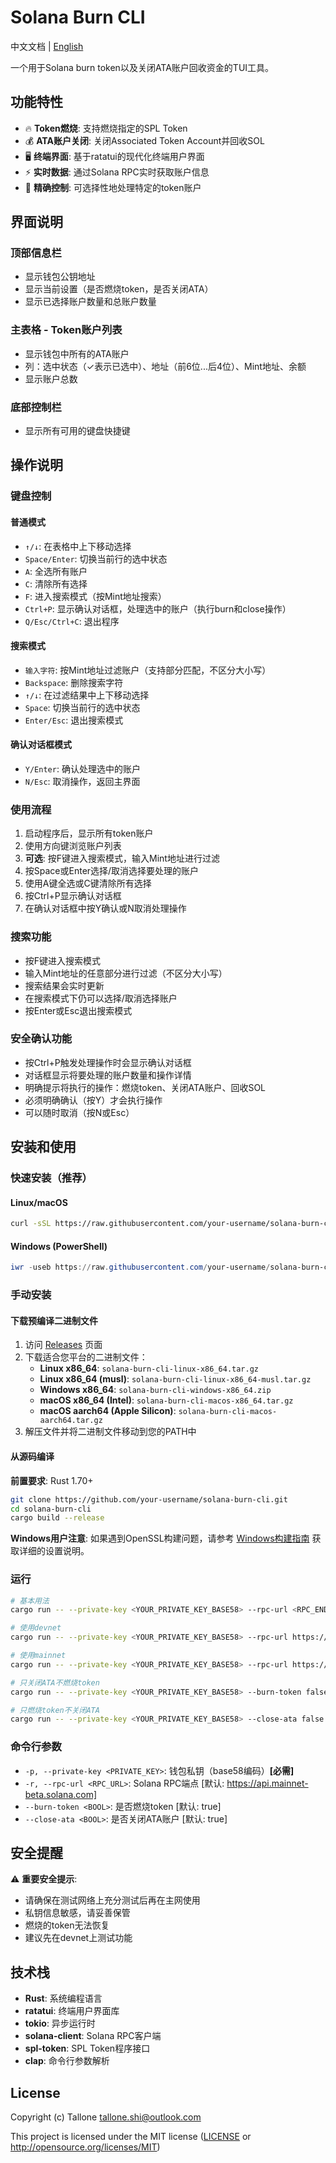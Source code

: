 # Solana Burn CLI

中文文档 | [English](README.md)

一个用于Solana burn token以及关闭ATA账户回收资金的TUI工具。

## 功能特性

- 🔥 **Token燃烧**: 支持燃烧指定的SPL Token
- 💰 **ATA账户关闭**: 关闭Associated Token Account并回收SOL
- 🖥️ **终端界面**: 基于ratatui的现代化终端用户界面
- ⚡ **实时数据**: 通过Solana RPC实时获取账户信息
- 🎯 **精确控制**: 可选择性地处理特定的token账户

## 界面说明

### 顶部信息栏
- 显示钱包公钥地址
- 显示当前设置（是否燃烧token，是否关闭ATA）
- 显示已选择账户数量和总账户数量

### 主表格 - Token账户列表
- 显示钱包中所有的ATA账户
- 列：选中状态（✓表示已选中）、地址（前6位...后4位）、Mint地址、余额
- 显示账户总数

### 底部控制栏
- 显示所有可用的键盘快捷键

## 操作说明

### 键盘控制

#### 普通模式
- `↑/↓`: 在表格中上下移动选择
- `Space/Enter`: 切换当前行的选中状态
- `A`: 全选所有账户
- `C`: 清除所有选择
- `F`: 进入搜索模式（按Mint地址搜索）
- `Ctrl+P`: 显示确认对话框，处理选中的账户（执行burn和close操作）
- `Q/Esc/Ctrl+C`: 退出程序

#### 搜索模式
- `输入字符`: 按Mint地址过滤账户（支持部分匹配，不区分大小写）
- `Backspace`: 删除搜索字符
- `↑/↓`: 在过滤结果中上下移动选择
- `Space`: 切换当前行的选中状态
- `Enter/Esc`: 退出搜索模式

#### 确认对话框模式
- `Y/Enter`: 确认处理选中的账户
- `N/Esc`: 取消操作，返回主界面

### 使用流程
1. 启动程序后，显示所有token账户
2. 使用方向键浏览账户列表
3. **可选**: 按F键进入搜索模式，输入Mint地址进行过滤
4. 按Space或Enter选择/取消选择要处理的账户
5. 使用A键全选或C键清除所有选择
6. 按Ctrl+P显示确认对话框
7. 在确认对话框中按Y确认或N取消处理操作

### 搜索功能
- 按F键进入搜索模式
- 输入Mint地址的任意部分进行过滤（不区分大小写）
- 搜索结果会实时更新
- 在搜索模式下仍可以选择/取消选择账户
- 按Enter或Esc退出搜索模式

### 安全确认功能
- 按Ctrl+P触发处理操作时会显示确认对话框
- 对话框显示将要处理的账户数量和操作详情
- 明确提示将执行的操作：燃烧token、关闭ATA账户、回收SOL
- 必须明确确认（按Y）才会执行操作
- 可以随时取消（按N或Esc）

## 安装和使用

### 快速安装（推荐）

#### Linux/macOS
```bash
curl -sSL https://raw.githubusercontent.com/your-username/solana-burn-cli/main/install.sh | bash
```

#### Windows (PowerShell)
```powershell
iwr -useb https://raw.githubusercontent.com/your-username/solana-burn-cli/main/install.ps1 | iex
```

### 手动安装

#### 下载预编译二进制文件
1. 访问 [Releases](https://github.com/your-username/solana-burn-cli/releases) 页面
2. 下载适合您平台的二进制文件：
   - **Linux x86_64**: `solana-burn-cli-linux-x86_64.tar.gz`
   - **Linux x86_64 (musl)**: `solana-burn-cli-linux-x86_64-musl.tar.gz`
   - **Windows x86_64**: `solana-burn-cli-windows-x86_64.zip`
   - **macOS x86_64 (Intel)**: `solana-burn-cli-macos-x86_64.tar.gz`
   - **macOS aarch64 (Apple Silicon)**: `solana-burn-cli-macos-aarch64.tar.gz`
3. 解压文件并将二进制文件移动到您的PATH中

#### 从源码编译
**前置要求**: Rust 1.70+

```bash
git clone https://github.com/your-username/solana-burn-cli.git
cd solana-burn-cli
cargo build --release
```

**Windows用户注意**: 如果遇到OpenSSL构建问题，请参考 [Windows构建指南](WINDOWS_BUILD.md) 获取详细的设置说明。

### 运行
```bash
# 基本用法
cargo run -- --private-key <YOUR_PRIVATE_KEY_BASE58> --rpc-url <RPC_ENDPOINT>

# 使用devnet
cargo run -- --private-key <YOUR_PRIVATE_KEY_BASE58> --rpc-url https://api.devnet.solana.com

# 使用mainnet
cargo run -- --private-key <YOUR_PRIVATE_KEY_BASE58> --rpc-url https://api.mainnet-beta.solana.com

# 只关闭ATA不燃烧token
cargo run -- --private-key <YOUR_PRIVATE_KEY_BASE58> --burn-token false

# 只燃烧token不关闭ATA
cargo run -- --private-key <YOUR_PRIVATE_KEY_BASE58> --close-ata false
```

### 命令行参数
- `-p, --private-key <PRIVATE_KEY>`: 钱包私钥（base58编码）**[必需]**
- `-r, --rpc-url <RPC_URL>`: Solana RPC端点 [默认: https://api.mainnet-beta.solana.com]
- `--burn-token <BOOL>`: 是否燃烧token [默认: true]
- `--close-ata <BOOL>`: 是否关闭ATA账户 [默认: true]

## 安全提醒

⚠️ **重要安全提示**:
- 请确保在测试网络上充分测试后再在主网使用
- 私钥信息敏感，请妥善保管
- 燃烧的token无法恢复
- 建议先在devnet上测试功能

## 技术栈

- **Rust**: 系统编程语言
- **ratatui**: 终端用户界面库
- **tokio**: 异步运行时
- **solana-client**: Solana RPC客户端
- **spl-token**: SPL Token程序接口
- **clap**: 命令行参数解析

## License

Copyright (c) Tallone <tallone.shi@outlook.com>

This project is licensed under the MIT license ([LICENSE] or <http://opensource.org/licenses/MIT>)

[LICENSE]: ./LICENSE

